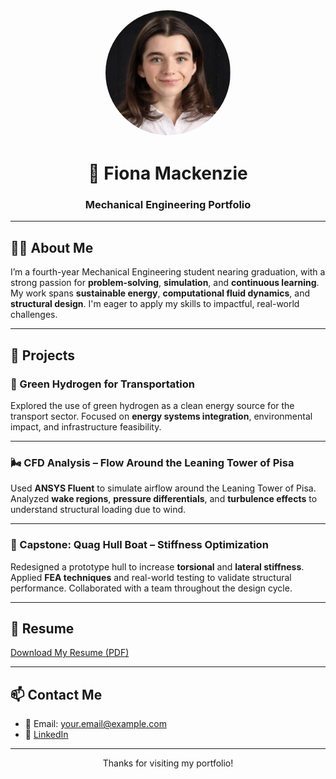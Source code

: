 <p align="center">
  <img src="fiona.jpg" alt="Fiona Mackenzie" width="200" style="border-radius: 50%; border: 2px solid white;">
</p>

<h1 align="center">👋 Fiona Mackenzie</h1>
<h3 align="center">Mechanical Engineering Portfolio</h3>

---

## 👩‍💻 About Me

I’m a fourth-year Mechanical Engineering student nearing graduation, with a strong passion for **problem-solving**, **simulation**, and **continuous learning**. My work spans **sustainable energy**, **computational fluid dynamics**, and **structural design**. I'm eager to apply my skills to impactful, real-world challenges.

---

## 🔧 Projects

### 🌱 Green Hydrogen for Transportation  
Explored the use of green hydrogen as a clean energy source for the transport sector. Focused on **energy systems integration**, environmental impact, and infrastructure feasibility.

---

### 🌬️ CFD Analysis – Flow Around the Leaning Tower of Pisa  
Used **ANSYS Fluent** to simulate airflow around the Leaning Tower of Pisa. Analyzed **wake regions**, **pressure differentials**, and **turbulence effects** to understand structural loading due to wind.

---

### 🚤 Capstone: Quag Hull Boat – Stiffness Optimization  
Redesigned a prototype hull to increase **torsional** and **lateral stiffness**. Applied **FEA techniques** and real-world testing to validate structural performance. Collaborated with a team throughout the design cycle.

---

## 📄 Resume

[Download My Resume (PDF)](https://link-to-your-resume.pdf)

---

## 📫 Contact Me

- 📧 Email: your.email@example.com  
- 🔗 [LinkedIn](https://linkedin.com/in/yourname)

---

<p align="center">Thanks for visiting my portfolio!</p>

